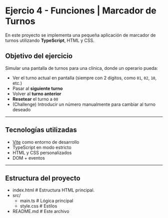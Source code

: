 # Ejercio 4 - Funciones | Marcador de Turnos

En este proyecto se implementa una pequeña aplicación de marcador de turnos utilizando **TypeScript**, HTML y CSS.

##  Objetivo del ejercicio

Simular una pantalla de turnos para una clínica, donde un operario pueda:
- Ver el turno actual en pantalla (siempre con 2 dígitos, como `01`, `02`, `10`, etc.)
- Pasar al **siguiente turno**
- Volver al **turno anterior**
- **Resetear** el turno a `00`
- (Challenge) Introducir un número manualmente para cambiar al turno deseado

---

##  Tecnologías utilizadas

-  [Vite](https://vitejs.dev/) como entorno de desarrollo
-  TypeScript en modo estricto
-  HTML y CSS personalizados
-  DOM + eventos

---

##  Estructura del proyecto
- index.html # Estructura HTML principal.
- src/
  - main.ts        # Lógica principal
  - style.css      # Estilos
- README.md # Este archivo
